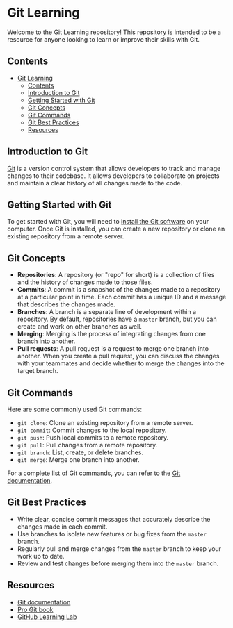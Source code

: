 # Git Learning

Welcome to the Git Learning repository! This repository is intended to be a resource for anyone looking to learn or improve their skills with Git.

## Contents

- [Git Learning](#git-learning)
  - [Contents](#contents)
  - [Introduction to Git](#introduction-to-git)
  - [Getting Started with Git](#getting-started-with-git)
  - [Git Concepts](#git-concepts)
  - [Git Commands](#git-commands)
  - [Git Best Practices](#git-best-practices)
  - [Resources](#resources)

## Introduction to Git

[Git](https://git-scm.com/) is a version control system that allows developers to track and manage changes to their codebase. It allows developers to collaborate on projects and maintain a clear history of all changes made to the code.

## Getting Started with Git

To get started with Git, you will need to [install the Git software](https://git-scm.com/book/en/v2/Getting-Started-Installing-Git) on your computer. Once Git is installed, you can create a new repository or clone an existing repository from a remote server.

## Git Concepts

- **Repositories**: A repository (or "repo" for short) is a collection of files and the history of changes made to those files.
- **Commits**: A commit is a snapshot of the changes made to a repository at a particular point in time. Each commit has a unique ID and a message that describes the changes made.
- **Branches**: A branch is a separate line of development within a repository. By default, repositories have a `master` branch, but you can create and work on other branches as well.
- **Merging**: Merging is the process of integrating changes from one branch into another.
- **Pull requests**: A pull request is a request to merge one branch into another. When you create a pull request, you can discuss the changes with your teammates and decide whether to merge the changes into the target branch.

## Git Commands

Here are some commonly used Git commands:

- `git clone`: Clone an existing repository from a remote server.
- `git commit`: Commit changes to the local repository.
- `git push`: Push local commits to a remote repository.
- `git pull`: Pull changes from a remote repository.
- `git branch`: List, create, or delete branches.
- `git merge`: Merge one branch into another.

For a complete list of Git commands, you can refer to the [Git documentation](https://git-scm.com/docs).

## Git Best Practices

- Write clear, concise commit messages that accurately describe the changes made in each commit.
- Use branches to isolate new features or bug fixes from the `master` branch.
- Regularly pull and merge changes from the `master` branch to keep your work up to date.
- Review and test changes before merging them into the `master` branch.

## Resources

- [Git documentation](https://git-scm.com/docs)
- [Pro Git book](https://git-scm.com/book/en/v2)
- [GitHub Learning Lab](https://lab.github.com/)
